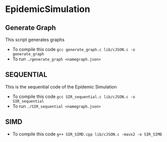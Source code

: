# EpidemicSimulation

## Generate Graph
This script generates graphs
- To compile this code ```gcc generate_graph.c lib/cJSON.c -o generate_graph```
- To run ```./generate_graph <namegraph.json>```

## SEQUENTIAL
This is the sequential code of the Epidemic Simulation
- To compile this code ```gcc SIR_sequential.c lib/cJSON.c -o SIR_sequential```
- To run ```./SIR_sequential <namegraph.json>```

## SIMD
- To compile this code ```g++ SIR_SIMD.cpp lib/cJSON.c -mavx2 -o SIR_SIMD```

